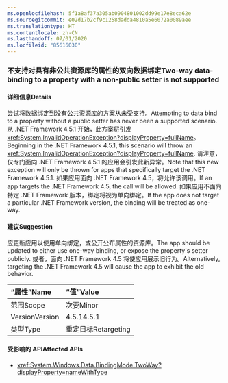 ```yaml
---
ms.openlocfilehash: 5f1a8af37a305ab0904801002dd99e17e8eca62e
ms.sourcegitcommit: e02d17b2cf9c1258dadda4810a5e6072a0089aee
ms.translationtype: HT
ms.contentlocale: zh-CN
ms.lasthandoff: 07/01/2020
ms.locfileid: "85616030"
---
```

### <a name="two-way-data-binding-to-a-property-with-a-non-public-setter-is-not-supported"></a><span data-ttu-id="d3bbe-101">不支持对具有非公共资源库的属性的双向数据绑定</span><span class="sxs-lookup"><span data-stu-id="d3bbe-101">Two-way data-binding to a property with a non-public setter is not supported</span></span>

#### <a name="details"></a><span data-ttu-id="d3bbe-102">详细信息</span><span class="sxs-lookup"><span data-stu-id="d3bbe-102">Details</span></span>

<span data-ttu-id="d3bbe-103">尝试将数据绑定到没有公共资源库的方案从未受支持。</span><span class="sxs-lookup"><span data-stu-id="d3bbe-103">Attempting to data bind to a property without a public setter has never been a supported scenario.</span></span> <span data-ttu-id="d3bbe-104">从 .NET Framework 4.5.1 开始，此方案将引发 <xref:System.InvalidOperationException?displayProperty=fullName>。</span><span class="sxs-lookup"><span data-stu-id="d3bbe-104">Beginning in the .NET Framework 4.5.1, this scenario will throw an <xref:System.InvalidOperationException?displayProperty=fullName>.</span></span> <span data-ttu-id="d3bbe-105">请注意，仅专门面向 .NET Framework 4.5.1 的应用会引发此新异常。</span><span class="sxs-lookup"><span data-stu-id="d3bbe-105">Note that this new exception will only be thrown for apps that specifically target the .NET Framework 4.5.1.</span></span> <span data-ttu-id="d3bbe-106">如果应用面向 .NET Framework 4.5，将允许该调用。</span><span class="sxs-lookup"><span data-stu-id="d3bbe-106">If an app targets the .NET Framework 4.5, the call will be allowed.</span></span> <span data-ttu-id="d3bbe-107">如果应用不面向特定 .NET Framework 版本，绑定将视为单向绑定。</span><span class="sxs-lookup"><span data-stu-id="d3bbe-107">If the app does not target a particular .NET Framework version, the binding will be treated as one-way.</span></span>

#### <a name="suggestion"></a><span data-ttu-id="d3bbe-108">建议</span><span class="sxs-lookup"><span data-stu-id="d3bbe-108">Suggestion</span></span>

<span data-ttu-id="d3bbe-109">应更新应用以使用单向绑定，或公开公布属性的资源库。</span><span class="sxs-lookup"><span data-stu-id="d3bbe-109">The app should be updated to either use one-way binding, or expose the property's setter publicly.</span></span> <span data-ttu-id="d3bbe-110">或者，面向 .NET Framework 4.5 将使应用展示旧行为。</span><span class="sxs-lookup"><span data-stu-id="d3bbe-110">Alternatively, targeting the .NET Framework 4.5 will cause the app to exhibit the old behavior.</span></span>

| <span data-ttu-id="d3bbe-111">“属性”</span><span class="sxs-lookup"><span data-stu-id="d3bbe-111">Name</span></span>    | <span data-ttu-id="d3bbe-112">“值”</span><span class="sxs-lookup"><span data-stu-id="d3bbe-112">Value</span></span>       |
|:--------|:------------|
| <span data-ttu-id="d3bbe-113">范围</span><span class="sxs-lookup"><span data-stu-id="d3bbe-113">Scope</span></span>   | <span data-ttu-id="d3bbe-114">次要</span><span class="sxs-lookup"><span data-stu-id="d3bbe-114">Minor</span></span>       |
| <span data-ttu-id="d3bbe-115">Version</span><span class="sxs-lookup"><span data-stu-id="d3bbe-115">Version</span></span> | <span data-ttu-id="d3bbe-116">4.5.1</span><span class="sxs-lookup"><span data-stu-id="d3bbe-116">4.5.1</span></span>       |
| <span data-ttu-id="d3bbe-117">类型</span><span class="sxs-lookup"><span data-stu-id="d3bbe-117">Type</span></span>    | <span data-ttu-id="d3bbe-118">重定目标</span><span class="sxs-lookup"><span data-stu-id="d3bbe-118">Retargeting</span></span> |

#### <a name="affected-apis"></a><span data-ttu-id="d3bbe-119">受影响的 API</span><span class="sxs-lookup"><span data-stu-id="d3bbe-119">Affected APIs</span></span>

- <xref:System.Windows.Data.BindingMode.TwoWay?displayProperty=nameWithType>
